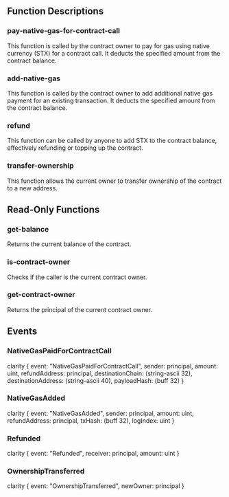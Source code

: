 ## Function Descriptions

### pay-native-gas-for-contract-call

This function is called by the contract owner to pay for gas using native currency (STX) for a contract call. It deducts the specified amount from the contract balance.

### add-native-gas

This function is called by the contract owner to add additional native gas payment for an existing transaction. It deducts the specified amount from the contract balance.

### refund

This function can be called by anyone to add STX to the contract balance, effectively refunding or topping up the contract.

### transfer-ownership

This function allows the current owner to transfer ownership of the contract to a new address.

## Read-Only Functions

### get-balance

Returns the current balance of the contract.

### is-contract-owner

Checks if the caller is the current contract owner.

### get-contract-owner

Returns the principal of the current contract owner.

## Events

### NativeGasPaidForContractCall

clarity
{
event: "NativeGasPaidForContractCall",
sender: principal,
amount: uint,
refundAddress: principal,
destinationChain: (string-ascii 32),
destinationAddress: (string-ascii 40),
payloadHash: (buff 32)
}

### NativeGasAdded

clarity
{
event: "NativeGasAdded",
sender: principal,
amount: uint,
refundAddress: principal,
txHash: (buff 32),
logIndex: uint
}

### Refunded

clarity
{
event: "Refunded",
receiver: principal,
amount: uint
}

### OwnershipTransferred

clarity
{
event: "OwnershipTransferred",
newOwner: principal
}
